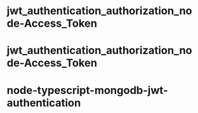 # jwt_authentication_authorization_node-Access_Token
# jwt_authentication_authorization_node-Access_Token
# node-typescript-mongodb-jwt-authentication

